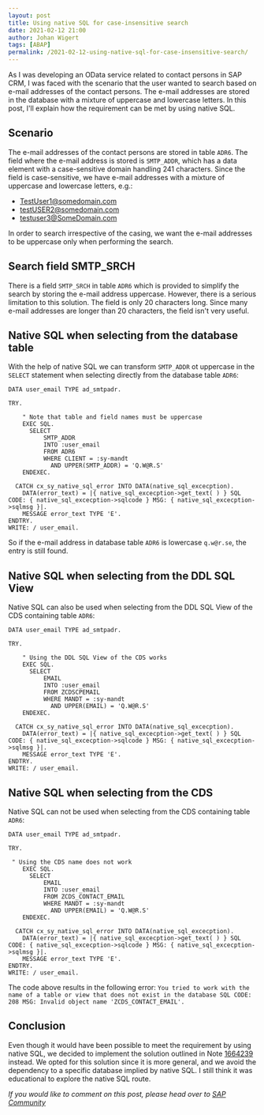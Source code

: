 ```yaml
---
layout: post
title: Using native SQL for case-insensitive search
date: 2021-02-12 21:00
author: Johan Wigert
tags: [ABAP]
permalink: /2021-02-12-using-native-sql-for-case-insensitive-search/
---
```


As I was developing an OData service related to contact persons in SAP CRM, I was faced with the scenario that the user wanted to search based on e-mail addresses of the contact persons. The e-mail addresses are stored in the database with a mixture of uppercase and lowercase letters. In this post, I'll explain how the requirement can be met by using native SQL.
<!--more-->

## Scenario

The e-mail addresses of the contact persons are stored in table `ADR6`. The field where the e-mail address is stored is `SMTP_ADDR`, which has a data element with a case-sensitive domain handling 241 characters. Since the field is case-sensitive, we have e-mail addresses with a mixture of uppercase and lowercase letters, e.g.:

- TestUser1@somedomain.com
- testUSER2@somedomain.com
- testuser3@SomeDomain.com

In order to search irrespective of the casing, we want the e-mail addresses to be uppercase only when performing the search.

## Search field SMTP_SRCH

There is a field `SMTP_SRCH` in table `ADR6` which is provided to simplify the search by storing the e-mail address uppercase. However, there is a serious limitation to this solution. The field is only 20 characters long. Since many e-mail addresses are longer than 20 characters, the field isn't very useful.

## Native SQL when selecting from the database table

With the help of native SQL we can transform `SMTP_ADDR` ot uppercase in the `SELECT` statement when selecting directly from the database table `ADR6`:

```abap
DATA user_email TYPE ad_smtpadr.

TRY.

    " Note that table and field names must be uppercase
    EXEC SQL.
      SELECT
          SMTP_ADDR
          INTO :user_email
          FROM ADR6
          WHERE CLIENT = :sy-mandt
            AND UPPER(SMTP_ADDR) = 'Q.W@R.S'
    ENDEXEC.

  CATCH cx_sy_native_sql_error INTO DATA(native_sql_excecption).
    DATA(error_text) = |{ native_sql_excecption->get_text( ) } SQL CODE: { native_sql_excecption->sqlcode } MSG: { native_sql_excecption->sqlmsg }|.
    MESSAGE error_text TYPE 'E'.
ENDTRY.
WRITE: / user_email.
```

So if the e-mail address in database table `ADR6` is lowercase `q.w@r.se`, the entry is still found.

## Native SQL when selecting from the DDL SQL View

Native SQL can also be used when selecting from the DDL SQL View of the CDS containing table `ADR6`:

```abap
DATA user_email TYPE ad_smtpadr.

TRY.

    " Using the DDL SQL View of the CDS works
    EXEC SQL.
      SELECT
          EMAIL
          INTO :user_email
          FROM ZCDSCPEMAIL
          WHERE MANDT = :sy-mandt
            AND UPPER(EMAIL) = 'Q.W@R.S'
    ENDEXEC.

  CATCH cx_sy_native_sql_error INTO DATA(native_sql_excecption).
    DATA(error_text) = |{ native_sql_excecption->get_text( ) } SQL CODE: { native_sql_excecption->sqlcode } MSG: { native_sql_excecption->sqlmsg }|.
    MESSAGE error_text TYPE 'E'.
ENDTRY.
WRITE: / user_email.
```

## Native SQL when selecting from the CDS

Native SQL can not be used when selecting from the CDS containing table `ADR6`:

```abap
DATA user_email TYPE ad_smtpadr.

TRY.

 " Using the CDS name does not work
    EXEC SQL.
      SELECT
          EMAIL
          INTO :user_email
          FROM ZCDS_CONTACT_EMAIL
          WHERE MANDT = :sy-mandt
            AND UPPER(EMAIL) = 'Q.W@R.S'
    ENDEXEC.

  CATCH cx_sy_native_sql_error INTO DATA(native_sql_excecption).
    DATA(error_text) = |{ native_sql_excecption->get_text( ) } SQL CODE: { native_sql_excecption->sqlcode } MSG: { native_sql_excecption->sqlmsg }|.
    MESSAGE error_text TYPE 'E'.
ENDTRY.
WRITE: / user_email.
```

The code above results in the following error: `You tried to work with the name of a table or view that does not exist in the database SQL CODE: 208 MSG: Invalid object name 'ZCDS_CONTACT_EMAIL'.`

## Conclusion

Even though it would have been possible to meet the requirement by using native SQL, we decided to implement the solution outlined in Note [1664239](https://launchpad.support.sap.com/#/notes/1664239) instead. We opted for this solution since it is more general, and we avoid the dependency to a specific database implied by native SQL. I still think it was educational to explore the native SQL route.

_If you would like to comment on this post, please head over to [SAP Community](https://blogs.sap.com/2021/02/12/using-native-sql-for-case-insensitive-search/)_
